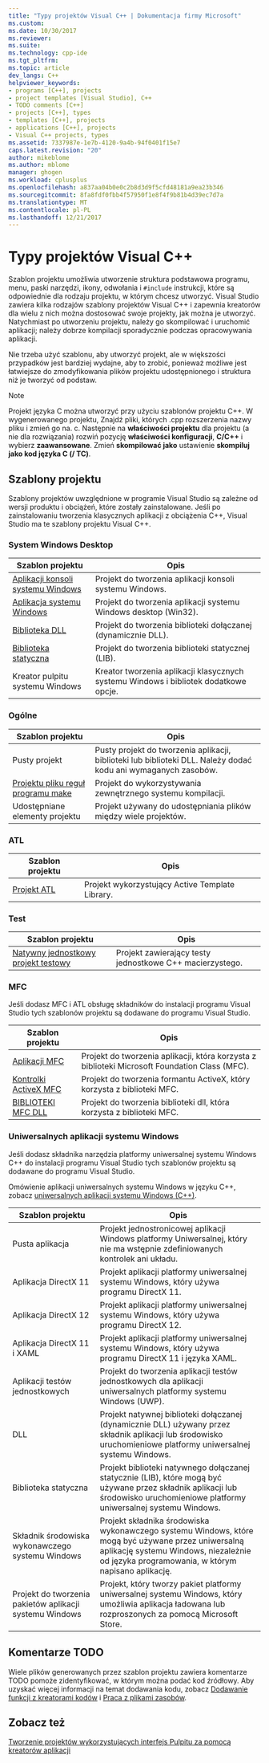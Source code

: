 ```yaml
---
title: "Typy projektów Visual C++ | Dokumentacja firmy Microsoft"
ms.custom: 
ms.date: 10/30/2017
ms.reviewer: 
ms.suite: 
ms.technology: cpp-ide
ms.tgt_pltfrm: 
ms.topic: article
dev_langs: C++
helpviewer_keywords:
- programs [C++], projects
- project templates [Visual Studio], C++
- TODO comments [C++]
- projects [C++], types
- templates [C++], projects
- applications [C++], projects
- Visual C++ projects, types
ms.assetid: 7337987e-1e7b-4120-9a4b-94f0401f15e7
caps.latest.revision: "20"
author: mikeblome
ms.author: mblome
manager: ghogen
ms.workload: cplusplus
ms.openlocfilehash: a837aa04b0e0c2b8d3d9f5cfd48181a9ea23b346
ms.sourcegitcommit: 8fa8fdf0fbb4f57950f1e8f4f9b81b4d39ec7d7a
ms.translationtype: MT
ms.contentlocale: pl-PL
ms.lasthandoff: 12/21/2017
---
```

# <a name="visual-c-project-types"></a>Typy projektów Visual C++

Szablon projektu umożliwia utworzenie struktura podstawowa programu, menu, paski narzędzi, ikony, odwołania i `#include` instrukcji, które są odpowiednie dla rodzaju projektu, w którym chcesz utworzyć. Visual Studio zawiera kilka rodzajów szablony projektów Visual C++ i zapewnia kreatorów dla wielu z nich można dostosować swoje projekty, jak można je utworzyć. Natychmiast po utworzeniu projektu, należy go skompilować i uruchomić aplikacji; należy dobrze kompilacji sporadycznie podczas opracowywania aplikacji.

Nie trzeba użyć szablonu, aby utworzyć projekt, ale w większości przypadków jest bardziej wydajne, aby to zrobić, ponieważ możliwe jest łatwiejsze do zmodyfikowania plików projektu udostępnionego i struktura niż je tworzyć od podstaw.  
  
> [!NOTE]
> Projekt języka C można utworzyć przy użyciu szablonów projektu C++. W wygenerowanego projektu, Znajdź pliki, których .cpp rozszerzenia nazwy pliku i zmień go na. c. Następnie na **właściwości projektu** dla projektu (a nie dla rozwiązania) rozwiń pozycję **właściwości konfiguracji**, **C/C++** i wybierz **zaawansowane**. Zmień **skompilować jako** ustawienie **skompiluj jako kod języka C (/ TC)**.

## <a name="project-templates"></a>Szablony projektu

Szablony projektów uwzględnione w programie Visual Studio są zależne od wersji produktu i obciążeń, które zostały zainstalowane. Jeśli po zainstalowaniu tworzenia klasycznych aplikacji z obciążenia C++, Visual Studio ma te szablony projektu Visual C++.

### <a name="windows-desktop"></a>System Windows Desktop

|Szablon projektu|Opis|  
|----------------------|-----------------------------| 
|[Aplikacji konsoli systemu Windows](../windows/creating-a-console-application.md)|Projekt do tworzenia aplikacji konsoli systemu Windows.|
|[Aplikacja systemu Windows](../windows/walkthrough-creating-windows-desktop-applications-cpp.md)|Projekt do tworzenia aplikacji systemu Windows desktop (Win32).|
|[Biblioteka DLL](../build/walkthrough-creating-and-using-a-dynamic-link-library-cpp.md)|Projekt do tworzenia biblioteki dołączanej (dynamicznie DLL).|
|[Biblioteka statyczna](../windows/walkthrough-creating-and-using-a-static-library-cpp.md)|Projekt do tworzenia biblioteki statycznej (LIB).|
|Kreator pulpitu systemu Windows|Kreator tworzenia aplikacji klasycznych systemu Windows i bibliotek dodatkowe opcje.|

### <a name="general"></a>Ogólne

|Szablon projektu|Opis|
|----------------------|-----------------------------|
|Pusty projekt|Pusty projekt do tworzenia aplikacji, biblioteki lub biblioteki DLL. Należy dodać kodu ani wymaganych zasobów.|
|[Projektu pliku reguł programu make](../ide/creating-a-makefile-project.md)|Projekt do wykorzystywania zewnętrznego systemu kompilacji.|
|Udostępniane elementy projektu|Projekt używany do udostępniania plików między wiele projektów.|

### <a name="atl"></a>ATL

|Szablon projektu|Opis|
|----------------------|-----------------------------|
|[Projekt ATL](../atl/reference/creating-an-atl-project.md)|Projekt wykorzystujący Active Template Library.|

### <a name="test"></a>Test

|Szablon projektu|Opis|
|----------------------|-----------------------------|
|[Natywny jednostkowy projekt testowy](/visualstudio/test/writing-unit-tests-for-c-cpp-with-the-microsoft-unit-testing-framework-for-cpp)|Projekt zawierający testy jednostkowe C++ macierzystego.|

### <a name="mfc"></a>MFC

Jeśli dodasz MFC i ATL obsługę składników do instalacji programu Visual Studio tych szablonów projektu są dodawane do programu Visual Studio.

|Szablon projektu|Opis|
|----------------------|-----------------------------|
|[Aplikacji MFC](../mfc/reference/creating-an-mfc-application.md)|Projekt do tworzenia aplikacji, która korzysta z biblioteki Microsoft Foundation Class (MFC).|
|[Kontrolki ActiveX MFC](../mfc/reference/creating-an-mfc-activex-control.md)|Projekt do tworzenia formantu ActiveX, który korzysta z biblioteki MFC.|
|[BIBLIOTEKI MFC DLL](../mfc/reference/creating-an-mfc-dll-project.md)|Projekt do tworzenia biblioteki dll, która korzysta z biblioteki MFC.|

### <a name="windows-universal-apps"></a>Uniwersalnych aplikacji systemu Windows

Jeśli dodasz składnika narzędzia platformy uniwersalnej systemu Windows C++ do instalacji programu Visual Studio tych szablonów projektu są dodawane do programu Visual Studio.

Omówienie aplikacji uniwersalnych systemu Windows w języku C++, zobacz [uniwersalnych aplikacji systemu Windows (C++)](../windows/universal-windows-apps-cpp.md).

|Szablon projektu|Opis|
|----------------------|-----------------------------|
|Pusta aplikacja|Projekt jednostronicowej aplikacji Windows platformy Uniwersalnej, który nie ma wstępnie zdefiniowanych kontrolek ani układu.|
|Aplikacja DirectX 11|Projekt aplikacji platformy uniwersalnej systemu Windows, który używa programu DirectX 11.|
|Aplikacja DirectX 12|Projekt aplikacji platformy uniwersalnej systemu Windows, który używa programu DirectX 12.|
|Aplikacja DirectX 11 i XAML|Projekt aplikacji platformy uniwersalnej systemu Windows, który używa programu DirectX 11 i języka XAML.|
|Aplikacji testów jednostkowych|Projekt do tworzenia aplikacji testów jednostkowych dla aplikacji uniwersalnych platformy systemu Windows (UWP).|
|DLL|Projekt natywnej biblioteki dołączanej (dynamicznie DLL) używany przez składnik aplikacji lub środowisko uruchomieniowe platformy uniwersalnej systemu Windows.|
|Biblioteka statyczna|Projekt biblioteki natywnego dołączanej statycznie (LIB), które mogą być używane przez składnik aplikacji lub środowisko uruchomieniowe platformy uniwersalnej systemu Windows.|
|Składnik środowiska wykonawczego systemu Windows|Projekt składnika środowiska wykonawczego systemu Windows, które mogą być używane przez uniwersalną aplikację systemu Windows, niezależnie od języka programowania, w którym napisano aplikację.|
|Projekt do tworzenia pakietów aplikacji systemu Windows|Projekt, który tworzy pakiet platformy uniwersalnej systemu Windows, który umożliwia aplikacja ładowana lub rozproszonych za pomocą Microsoft Store.|

## <a name="todo-comments"></a>Komentarze TODO

Wiele plików generowanych przez szablon projektu zawiera komentarze TODO pomoże zidentyfikować, w którym można podać kod źródłowy. Aby uzyskać więcej informacji na temat dodawania kodu, zobacz [Dodawanie funkcji z kreatorami kodów](../ide/adding-functionality-with-code-wizards-cpp.md) i [Praca z plikami zasobów](../windows/working-with-resource-files.md).

## <a name="see-also"></a>Zobacz też

[Tworzenie projektów wykorzystujących interfejs Pulpitu za pomocą kreatorów aplikacji](../ide/creating-desktop-projects-by-using-application-wizards.md)   
